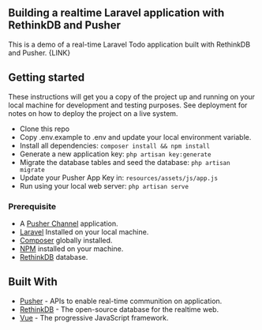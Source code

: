## Building a realtime Laravel application with RethinkDB and Pusher
This is a demo of a real-time Laravel Todo application built with RethinkDB and Pusher. {LINK}

## Getting started
These instructions will get you a copy of the project up and running on your local machine for development and testing purposes. See deployment for notes on how to deploy the project on a live system.
- Clone this repo
- Copy .env.example to .env and update your local environment variable.
- Install all dependencies:
```composer install && npm install```
- Generate a new application key:
```php artisan key:generate```
- Migrate the database tables and seed the database:
```php artisan migrate```
- Update your Pusher App Key in:
```resources/assets/js/app.js```
- Run using your local web server:
```php artisan serve```

### Prerequisite
- A [Pusher Channel](https://pusher.com/channels) application.
- [Laravel](https://laravel.com/docs/master) Installed on your local machine.
- [Composer](https://getcomposer.org/) globally installed.
- [NPM](https://www.npmjs.com/get-npm) installed on your machine.
- [RethinkDB](https://rethinkdb.com/) database.

## Built With
- [Pusher](https://pusher.com/) - APIs to enable real-time communition on application.
- [RethinkDB](https://rethinkdb.com/) - The open-source database for the realtime web.
- [Vue](https://vuejs.org/) - The progressive JavaScript framework.
